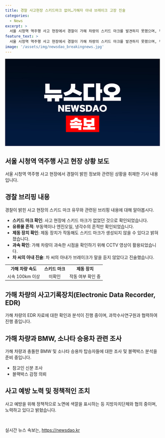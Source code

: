 ```yaml
---
title: 경찰 사고현장 스키드마크 없어…가해자 아내 브레이크 고장 진술
categories:
  - News
excerpt: >
  서울 시청역 역주행 사고 현장에서 경찰이 가해 차량의 스키드 마크를 발견하지 못했으며, 부동액 흔적만 확인됐다고 밝혔다. 사고 당시 차량은 100km 이상의 과속으로 역주행했으며, 사고 당시 브레이크가 작동하지 않았다는 아내의 진술이 나왔다. 가해 차량의 운전자는 부상으로 피의자 조사가 어렵지만 경찰은 사고원인을 조사 중이며, 관련된 차량 블랙박스를 분석 중이다. 사고로 부상을 입은 차량 탑승자들에 대한 조사도 준비 중이다.
feature_text: >
  서울 시청역 역주행 사고 현장에서 경찰이 가해 차량의 스키드 마크를 발견하지 못했으며, 부동액 흔적만 확인됐다고 밝혔다. 사고 당시 차량은 100km 이상의 과속으로 역주행했으며, 사고 당시 브레이크가 작동하지 않았다는 아내의 진술이 나왔다. 가해 차량의 운전자는 부상으로 피의자 조사가 어렵지만 경찰은 사고원인을 조사 중이며, 관련된 차량 블랙박스를 분석 중이다. 사고로 부상을 입은 차량 탑승자들에 대한 조사도 준비 중이다.
image: '/assets/img/newsdao_breakingnews.jpg'
---
```


<p><img src="/assets/img/newsdao_breakingnews.jpg" alt="bookingtag 속보" /></p>

<h2 data-ke-size="size26">서울 시청역 역주행 사고 현장 상황 보도</h2>

<p data-ke-size="size16">서울 시청역 역주행 사고 현장에서 경찰이 밝힌 정보와 관련된 상황을 취재한 기사 내용입니다.</p>

<h2 data-ke-size="size24">경찰 브리핑 내용</h2>

<p data-ke-size="size16">경찰이 밝힌 사고 현장의 스키드 마크 유무와 관련된 브리핑 내용에 대해 알아봅시다.</p>

<ul>
  <li><b>스키드 마크 확인</b>: 사고 현장에 스키드 마크가 없었던 것으로 확인되었습니다.</li>
  <li><b>유류물 흔적</b>: 부동액이나 엔진오일, 냉각수의 흔적만 확인되었습니다.</li>
  <li><b>제동 장치 확인</b>: 제동 장치가 작동해도 스키드 마크가 생성되지 않을 수 있다고 밝혀졌습니다.</li>
  <li><b>과속 확인</b>: 가해 차량이 과속한 시점을 확인하기 위해 CCTV 영상이 활용되었습니다.</li>
  <li><b>차 씨의 아내 진술</b>: 차 씨의 아내가 브레이크가 말을 듣지 않았다고 진술했습니다.</li>
</ul>

<table>
  <tr>
    <td style="text-align: center; height: 17px;"><b>가해 차량 속도</b></td>
    <td style="text-align: center; height: 17px;"><b>스키드 마크</b></td>
    <td style="text-align: center; height: 17px;"><b>제동 장치</b></td>
  </tr>
  <tr>
    <td style="text-align: center; height: 17px;">시속 100km 이상</td>
    <td style="text-align: center; height: 17px;">미확인</td>
    <td style="text-align: center; height: 17px;">작동 여부 확인 중</td>
  </tr>
</table>

<h2 data-ke-size="size24">가해 차량의 사고기록장치(Electronic Data Recorder, EDR)</h2>

<p data-ke-size="size16">가해 차량의 EDR 자료에 대한 확인과 분석이 진행 중이며, 과학수사연구원과 협력하여 진행 중입니다.</p>

<h2 data-ke-size="size24">가해 차량과 BMW, 소나타 승용차 관련 조사</h2>

<p data-ke-size="size16">가해 차량과 충돌한 BMW 및 소나타 승용차 탑승자들에 대한 조사 및 블랙박스 분석을 준비 중입니다.</p>

<ul>
  <li>참고인 신분 조사</li>
  <li>블랙박스 감정 의뢰</li>
</ul>

<h2 data-ke-size="size24">사고 예방 노력 및 정책적인 조치</h2>

<p data-ke-size="size16">사고 예방을 위해 정책적으로 노면에 색깔을 표시하는 등 지방자치단체와 협의 중이며, 노력하고 있다고 밝혔습니다.</p>

<p data-ke-size="size16">&nbsp;</p>
실시간 뉴스 속보는, <a href="https://newsdao.kr" rel="dofollow">https://newsdao.kr</a>


